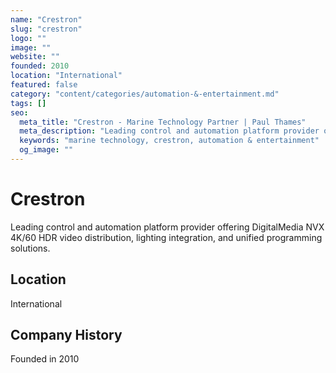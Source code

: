 ```yaml
---
name: "Crestron"
slug: "crestron"
logo: ""
image: ""
website: ""
founded: 2010
location: "International"
featured: false
category: "content/categories/automation-&-entertainment.md"
tags: []
seo:
  meta_title: "Crestron - Marine Technology Partner | Paul Thames"
  meta_description: "Leading control and automation platform provider offering DigitalMedia NVX 4K/60 HDR video distribution, lighting integration, and unified programming"
  keywords: "marine technology, crestron, automation & entertainment"
  og_image: ""
---
```


# Crestron

Leading control and automation platform provider offering DigitalMedia NVX 4K/60 HDR video distribution, lighting integration, and unified programming solutions.



## Location

International

## Company History

Founded in 2010
